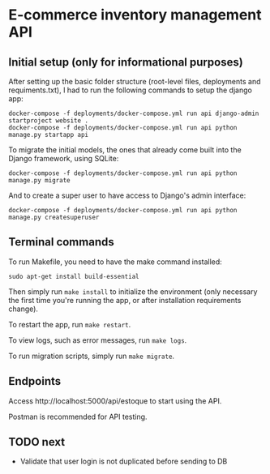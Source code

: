 # E-commerce inventory management API

## Initial setup (only for informational purposes)

After setting up the basic folder structure (root-level files, deployments and requiments.txt), I had to run the following commands to setup the django app:
```
docker-compose -f deployments/docker-compose.yml run api django-admin startproject website .
docker-compose -f deployments/docker-compose.yml run api python manage.py startapp api
```

To migrate the initial models, the ones that already come built into the Django framework, using SQLite:
```
docker-compose -f deployments/docker-compose.yml run api python manage.py migrate
```

And to create a super user to have access to Django's admin interface:
```
docker-compose -f deployments/docker-compose.yml run api python manage.py createsuperuser
```

## Terminal commands

To run Makefile, you need to have the make command installed:

```
sudo apt-get install build-essential
```

Then simply run `make install` to initialize the environment (only necessary the first time you're running the app, or after installation requirements change).

To restart the app, run `make restart`.

To view logs, such as error messages, run `make logs`.

To run migration scripts, simply run `make migrate`.

## Endpoints

Access http://localhost:5000/api/estoque to start using the API.

Postman is recommended for API testing.

## TODO next

- Validate that user login is not duplicated before sending to DB
